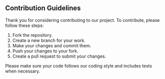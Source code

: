 ## Contribution Guidelines

Thank you for considering contributing to our project. To contribute, please follow these steps:

1. Fork the repository.
2. Create a new branch for your work.
3. Make your changes and commit them.
4. Push your changes to your fork.
5. Create a pull request to submit your changes.

Please make sure your code follows our coding style and includes tests when necessary.
